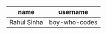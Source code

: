 | name         | username       |
|--------------|----------------|
| Rahul Sinha  | boy-who-codes  |